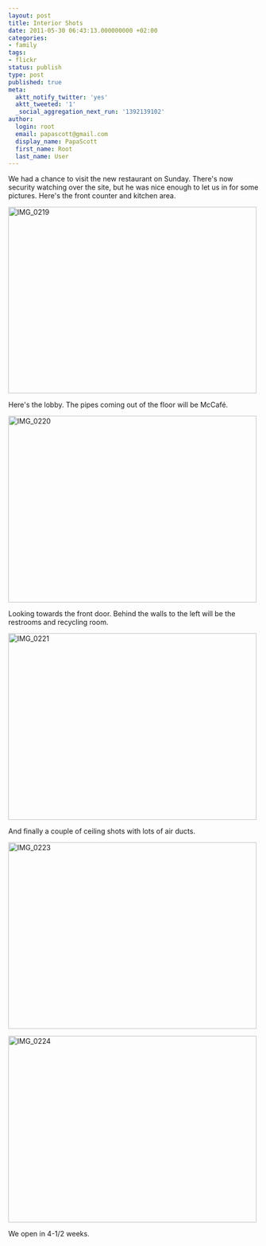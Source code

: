 ```yaml
---
layout: post
title: Interior Shots
date: 2011-05-30 06:43:13.000000000 +02:00
categories:
- family
tags:
- flickr
status: publish
type: post
published: true
meta:
  aktt_notify_twitter: 'yes'
  aktt_tweeted: '1'
  _social_aggregation_next_run: '1392139102'
author:
  login: root
  email: papascott@gmail.com
  display_name: PapaScott
  first_name: Root
  last_name: User
---
```

<p>We had a chance to visit the new restaurant on Sunday. There's now security watching over the site, but he was nice enough to let us in for some pictures. Here's the front counter and kitchen area.</p>
<p><a href="http://www.flickr.com/photos/51035717986@N01/5774215803" title="View 'IMG_0219' on Flickr.com"><img border="0" alt="IMG_0219" width="500" src="6.static.flickr.com/5268/5774215803_cdfcb5d7b9.jpg" height="375" /></a></p>
<p>Here's the lobby. The pipes coming out of the floor will be McCafé.</p>
<p><a href="http://www.flickr.com/photos/51035717986@N01/5774218225" title="View 'IMG_0220' on Flickr.com"><img border="0" alt="IMG_0220" width="500" src="6.static.flickr.com/5025/5774218225_b86258f421.jpg" height="375" /></a></p>
<p>Looking towards the front door. Behind the walls to the left will be the restrooms and recycling room.</p>
<p><a href="http://www.flickr.com/photos/51035717986@N01/5774220795" title="View 'IMG_0221' on Flickr.com"><img border="0" alt="IMG_0221" width="500" src="6.static.flickr.com/5267/5774220795_585df6fb0d.jpg" height="375" /></a></p>
<p>And finally a couple of ceiling shots with lots of air ducts. </p>
<p><a href="http://www.flickr.com/photos/51035717986@N01/5774761284" title="View 'IMG_0223' on Flickr.com"><img border="0" alt="IMG_0223" width="500" src="4.static.flickr.com/3438/5774761284_30e7f6fd12.jpg" height="375" /></a></p>
<p><a href="http://www.flickr.com/photos/51035717986@N01/5774763594" title="View 'IMG_0224' on Flickr.com"><img border="0" alt="IMG_0224" width="500" src="3.static.flickr.com/2398/5774763594_74b5c2da67.jpg" height="375" /></a></p>
<p>We open in 4-1/2 weeks.</p>
